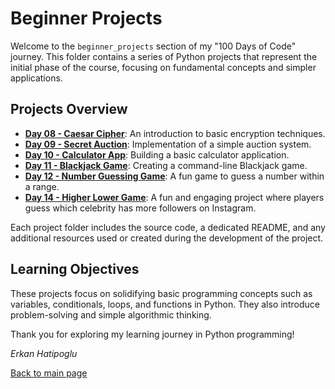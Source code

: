 # Beginner Projects

Welcome to the `beginner_projects` section of my "100 Days of Code" journey. This folder contains a series of Python projects that represent the initial phase of the course, focusing on fundamental concepts and simpler applications.

## Projects Overview

- **[Day 08 - Caesar Cipher](day_8_caesar_cipher)**: An introduction to basic encryption techniques.
- **[Day 09 - Secret Auction](day_9_secret_auction)**: Implementation of a simple auction system.
- **[Day 10 - Calculator App](day_10_calculator_app)**: Building a basic calculator application.
- **[Day 11 - Blackjack Game](day_11_blackjack_game)**: Creating a command-line Blackjack game.
- **[Day 12 - Number Guessing Game](day_12_number_guessing_game)**: A fun game to guess a number within a range.
- **[Day 14 - Higher Lower Game](day_14_higher_lower_game)**: A fun and engaging project where players guess which celebrity has more followers on Instagram.

Each project folder includes the source code, a dedicated README, and any additional resources used or created during the development of the project.

## Learning Objectives

These projects focus on solidifying basic programming concepts such as variables, conditionals, loops, and functions in Python. They also introduce problem-solving and simple algorithmic thinking.

Thank you for exploring my learning journey in Python programming!

*Erkan Hatipoglu*

[Back to main page](https://github.com/ErkanHatipoglu/100-days-of-code)
